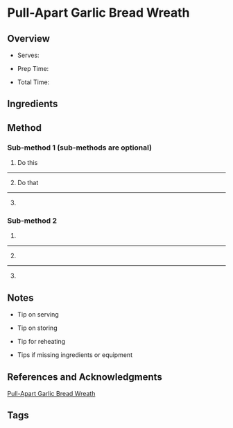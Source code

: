 # Pull-Apart Garlic Bread Wreath

## Overview

- Serves:

- Prep Time:

- Total Time:

## Ingredients



## Method

### Sub-method 1 (sub-methods are optional)

1. Do this
---
2. Do that
---
3.

### Sub-method 2

1.
---
2.
---
3.

## Notes

- Tip on serving

- Tip on storing

- Tip for reheating

- Tips if missing ingredients or equipment

## References and Acknowledgments

[Pull-Apart Garlic Bread Wreath](https://www.halfbakedharvest.com/pull-apart-garlic-butter-bread-wreath/#bo-recipe)

## Tags


